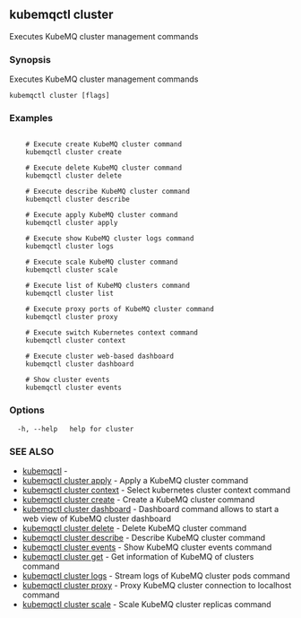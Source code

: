 ## kubemqctl cluster

Executes KubeMQ cluster management commands

### Synopsis

Executes KubeMQ cluster management commands

```
kubemqctl cluster [flags]
```

### Examples

```

	# Execute create KubeMQ cluster command
	kubemqctl cluster create

	# Execute delete KubeMQ cluster command
	kubemqctl cluster delete

	# Execute describe KubeMQ cluster command
	kubemqctl cluster describe

	# Execute apply KubeMQ cluster command
	kubemqctl cluster apply

	# Execute show KubeMQ cluster logs command
	kubemqctl cluster logs

	# Execute scale KubeMQ cluster command
	kubemqctl cluster scale

	# Execute list of KubeMQ clusters command
	kubemqctl cluster list

	# Execute proxy ports of KubeMQ cluster command
	kubemqctl cluster proxy

	# Execute switch Kubernetes context command
	kubemqctl cluster context

	# Execute cluster web-based dashboard
	kubemqctl cluster dashboard

	# Show cluster events
	kubemqctl cluster events

```

### Options

```
  -h, --help   help for cluster
```

### SEE ALSO

* [kubemqctl](kubemqctl.md)	 - 
* [kubemqctl cluster apply](kubemqctl_cluster_apply.md)	 - Apply a KubeMQ cluster command
* [kubemqctl cluster context](kubemqctl_cluster_context.md)	 - Select kubernetes cluster context command
* [kubemqctl cluster create](kubemqctl_cluster_create.md)	 - Create a KubeMQ cluster command
* [kubemqctl cluster dashboard](kubemqctl_cluster_dashboard.md)	 - Dashboard command allows to start a web view of KubeMQ cluster dashboard
* [kubemqctl cluster delete](kubemqctl_cluster_delete.md)	 - Delete KubeMQ cluster command
* [kubemqctl cluster describe](kubemqctl_cluster_describe.md)	 - Describe KubeMQ cluster command
* [kubemqctl cluster events](kubemqctl_cluster_events.md)	 - Show KubeMQ cluster events command
* [kubemqctl cluster get](kubemqctl_cluster_get.md)	 - Get information of KubeMQ of clusters command
* [kubemqctl cluster logs](kubemqctl_cluster_logs.md)	 - Stream logs of KubeMQ cluster pods command
* [kubemqctl cluster proxy](kubemqctl_cluster_proxy.md)	 - Proxy KubeMQ cluster connection to localhost command
* [kubemqctl cluster scale](kubemqctl_cluster_scale.md)	 - Scale KubeMQ cluster replicas command


